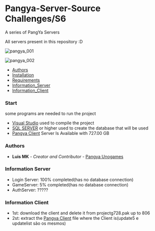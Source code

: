 # Pangya-Server-Source Challenges/S6
A series of PangYa Servers


All servers present in this repository :D

![pangya_001](https://cdn.discordapp.com/attachments/765719041687420950/773644592926425088/unknown.png)

![pangya_002](https://cdn.discordapp.com/attachments/769943433929555968/783682802767626291/unknown.png)

- [Authors](#authors)
- [Installation](#installation)
- [Requirements](#start)
- [Information_Server](#information-server)
- [Information_Client](#information-client)


### Start
some programs are needed to run the project

* [Visual Studio](https://visualstudio.microsoft.com/pt-br/) used to compile the project
* [SQL SERVER](https://www.microsoft.com/pt-br/sql-server/sql-server-downloads) or higher used to create the database that will be used
* [Pangya Client](https://www.mediafire.com/file/7f7eufs1buuzski/PangYa_Setup_GB.R7.806.Inst.exe/file) Server Is Available with 727.00 GB

### Authors

* **Luis MK** - *Creator and Contributor* - [Pangya Unogames](https://github.com/luismk)

### Information Server
* Login Server: 100% completed(has no database connection)
* GameServer: 5% completed(has no database connection)
* AuthServer: ?????

### Information Client
* 1st: download the client and delete it from projectg728.pak up to 806
* 2st: extract the [Pangya Client](Pangya_ClientFile/Pangya_Challenges.rar) file where the Client is(update5 e updatelist são os mesmos)
